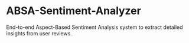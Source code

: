 # ABSA-Sentiment-Analyzer
End-to-end Aspect-Based Sentiment Analysis system to extract detailed insights from user reviews.

